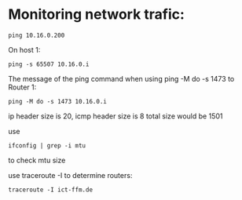 # Monitoring network trafic:
```
ping 10.16.0.200
```

On host 1:
```
ping -s 65507 10.16.0.i
```

The message of the ping command when using ping -M do -s 1473 to Router
1:
```
ping -M do -s 1473 10.16.0.i
```
ip header size is 20, icmp header size is 8
total size would be 1501

use
```
ifconfig | grep -i mtu
```
to check mtu size

use traceroute -I to determine routers:
```
traceroute -I ict-ffm.de
```
